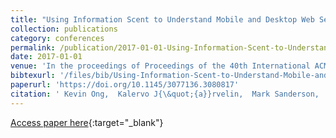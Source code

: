 ```yaml
---
title: "Using Information Scent to Understand Mobile and Desktop Web Search Behavior"
collection: publications
category: conferences
permalink: /publication/2017-01-01-Using-Information-Scent-to-Understand-Mobile-and-Desktop-Web-Search-Behavior
date: 2017-01-01
venue: 'In the proceedings of Proceedings of the 40th International ACM SIGIR Conference on Research and Development in Information Retrieval, Shinjuku, Tokyo, Japan, August 7-11, 2017'
bibtexurl: '/files/bib/Using-Information-Scent-to-Understand-Mobile-and-Desktop-Web-Search-Behavior.bib'
paperurl: 'https://doi.org/10.1145/3077136.3080817'
citation: ' Kevin Ong,  Kalervo J{\&quot;{a}}rvelin,  Mark Sanderson,  Falk Scholer, &quot;Using Information Scent to Understand Mobile and Desktop Web Search Behavior.&quot; In the proceedings of Proceedings of the 40th International ACM SIGIR Conference on Research and Development in Information Retrieval, Shinjuku, Tokyo, Japan, August 7-11, 2017, 2017.'
---
```

[Access paper here](https://doi.org/10.1145/3077136.3080817){:target="_blank"}
